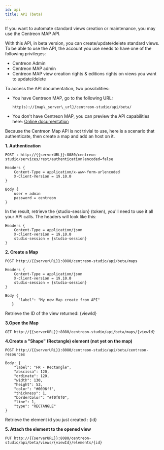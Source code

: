 ```yaml
---
id: api
title: API (beta)
---
```


If you want to automate standard views creation or maintenance, you may
use the Centreon MAP API.

With this API, in beta version, you can create/update/delete standard
views. To be able to use the API, the account you use needs to have one
of the following privileges:

-   Centreon Admin
-   Centreon MAP admin
-   Centreon MAP view creation rights & editions rights on views you
    want to update/delete

To access the API documentation, two possibilities:

-   You have Centreon MAP, go to the following URL:

     `http(s)://{map\_server\_url}/centreon-studio/api/beta/`

-   You don\'t have Centreon MAP, you can preview the API capabilities
    here: [Online documentation](https://api-documentation.centreon.com/centreon-map/index.html)

Because the Centreon Map API is not trivial to use, here is a scenario
that authenticate, then create a map and add an host on it.

**1. Authentication**

`POST : http://{{serverURL}}:8080/centreon-studio/services/rest/authentication?encoded=false`

```
Headers {
    Content-Type = application/x-www-form-urlencoded
    X-Client-Version = 19.10.0
}

Body {
    user = admin
    password = centreon
}
```

In the result, retrieve the {studio-session} (token), you\'ll need to
use it all your API calls. The headers will look like this:

```
Headers {
    Content-Type = application/json
    X-client-version = 19.10.0
    studio-session = {studio-session}
}
```

**2. Create a Map**


`POST http://{{serverURL}}:8080/centreon-studio/api/beta/maps`

```
Headers {
    Content-Type = application/json
    X-client-version = 19.10.0
    studio-session = {studio-session}
}

Body {
      "label": "My new Map create from API"
   }
```

Retrieve the ID of the view returned: {viewId}

**3.Open the Map**

`GET http://{{serverURL}}:8080/centreon-studio/api/beta/maps/{viewId}`

**4.Create a \"Shape\" (Rectangle) element (not yet on the map)**


`POST http://{{serverURL}}:8080/centreon-studio/api/beta/centreon-resources`

```
Body: {
    "label": "FR - Rectangle",
    "abscissa": 120,
    "ordinate": 120,
    "width": 130,
    "height": 53,
    "color": "#0096ff",
    "thickness": 1,
    "borderColor": "#f0f0f0",
    "line": 1,
    "type": "RECTANGLE"
}
```

Retrieve the element id you just created : {id}

**5. Attach the element to the opened view**

`PUT http://{{serverURL}}:8080/centreon-studio/api/beta/views/{viewId}/elements/{id}`